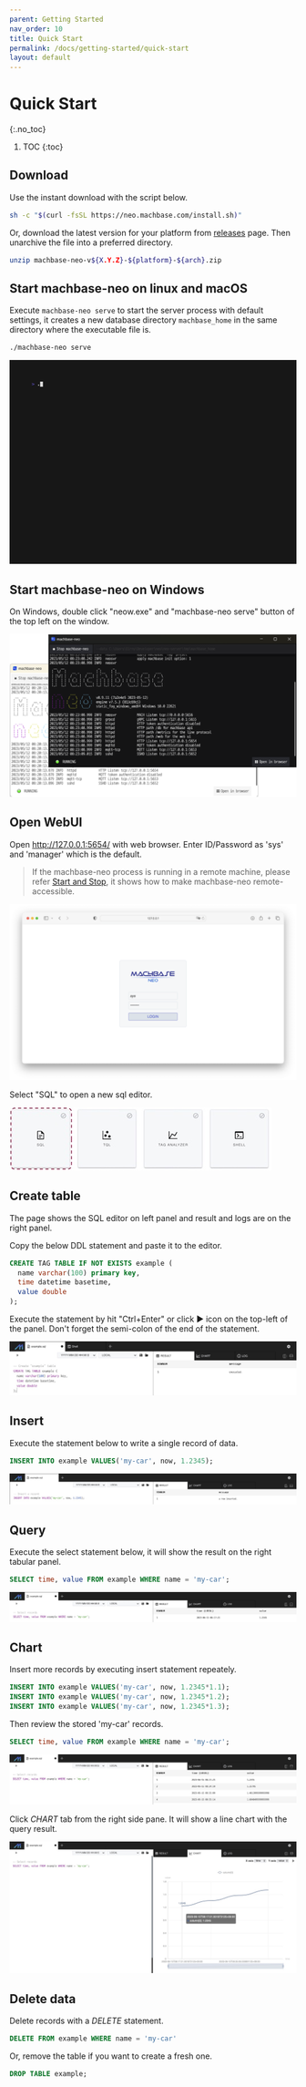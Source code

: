 ```yaml
---
parent: Getting Started
nav_order: 10
title: Quick Start
permalink: /docs/getting-started/quick-start
layout: default
---
```


# Quick Start
{:.no_toc}

1. TOC
{:toc}

## Download

Use the instant download with the script below.

```sh
sh -c "$(curl -fsSL https://neo.machbase.com/install.sh)"
```

Or, download the latest version for your platform from [releases](/releases) page.
Then unarchive the file into a preferred directory.

```sh
unzip machbase-neo-v${X.Y.Z}-${platform}-${arch}.zip
```

## Start machbase-neo on linux and macOS

Execute `machbase-neo serve` to start the server process with default settings,
it creates a new database directory `machbase_home` in the same directory where the executable file is.

```sh 
./machbase-neo serve
```

![server-serve](./img/server-serve.gif)

## Start machbase-neo on Windows

On Windows, double click "neow.exe" and "machbase-neo serve" button of the top left on the window.

![interfaces](/assets/img/neow-win.png)

## Open WebUI

Open http://127.0.0.1:5654/ with web browser. Enter ID/Password as 'sys' and 'manager' which is the default.

> If the machbase-neo process is running in a remote machine, please refer [Start and Stop](./30.start-stop.md), it shows how to make machbase-neo remote-accessible.

![web-login](/assets/img/web-login.png)

Select "SQL" to open a new sql editor.

![web-sql](/assets/img/web-sql.jpg)

## Create table

The page shows the SQL editor on left panel and result and logs are on the right panel.

Copy the below DDL statement and paste it to the editor.

```sql
CREATE TAG TABLE IF NOT EXISTS example (
  name varchar(100) primary key,
  time datetime basetime,
  value double
);
```

Execute the statement by hit "Ctrl+Enter" or click ▶︎ icon on the top-left of the panel. Don't forget the semi-colon of the end of the statement.

![web-cretate](/assets/img/web-cretable.jpg)


## Insert

Execute the statement below to write a single record of data.

```sql
INSERT INTO example VALUES('my-car', now, 1.2345);
```

![web-insert](/assets/img/web-insert.jpg)

## Query

Execute the select statement below, it will show the result on the right tabular panel.

```sql
SELECT time, value FROM example WHERE name = 'my-car';
```

![webui-select](/assets/img/web-select.jpg)

## Chart

Insert more records by executing insert statement repeately.

```sql
INSERT INTO example VALUES('my-car', now, 1.2345*1.1);
INSERT INTO example VALUES('my-car', now, 1.2345*1.2);
INSERT INTO example VALUES('my-car', now, 1.2345*1.3);
```

Then review the stored 'my-car' records.

```sql
SELECT time, value FROM example WHERE name = 'my-car';
```
![webui-select-multi](/assets/img/web-select-multi.jpg)

Click *CHART* tab from the right side pane. It will show a line chart with the query result.

![webui-select-chart](/assets/img/web-select-chart.jpg)

## Delete data

Delete records with a *DELETE* statement.

```sql
DELETE FROM example WHERE name = 'my-car'
```

Or, remove the table if you want to create a fresh one.

```sql
DROP TABLE example;
```
